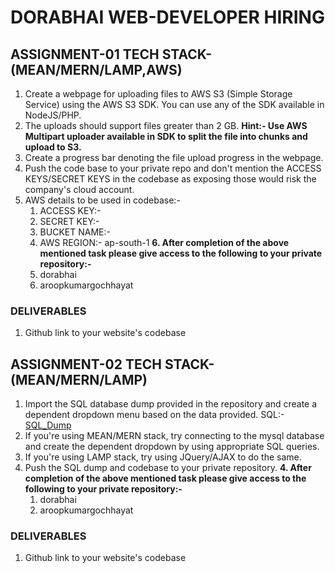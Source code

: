 # DORABHAI WEB-DEVELOPER HIRING

## ASSIGNMENT-01 TECH STACK-(MEAN/MERN/LAMP,AWS)

1. Create a webpage for uploading files to AWS S3 (Simple Storage Service) using the AWS S3 SDK. You can use any of the SDK available in NodeJS/PHP.
2. The uploads should support files greater than 2 GB.
   **Hint:- Use AWS Multipart uploader available in SDK to split the file into chunks and upload to S3.**
3. Create a progress bar denoting the file upload progress in the webpage.
4. Push the code base to your private repo and don't mention the ACCESS KEYS/SECRET KEYS in the codebase as exposing those would risk the company's cloud account.
5. AWS details to be used in codebase:- 
    1. ACCESS KEY:- 
    2. SECRET KEY:- 
    3. BUCKET NAME:- 
    4. AWS REGION:- ap-south-1
**6. After completion of the above mentioned task please give access to the following to your private repository:-** 
    1. dorabhai
    2. aroopkumargochhayat

### DELIVERABLES
1. Github link to your website's codebase

## ASSIGNMENT-02 TECH STACK-(MEAN/MERN/LAMP)

1. Import the SQL database dump provided in the repository and create a dependent dropdown menu based on the data provided. SQL:- [SQL_Dump](link)
2. If you're using MEAN/MERN stack, try connecting to the mysql database and create the dependent dropdown by using appropriate SQL queries.
3. If you're using LAMP stack, try using JQuery/AJAX to do the same.
4. Push the SQL dump and codebase to your private repository.
**4. After completion of the above mentioned task please give access to the following to your private repository:-** 
    1. dorabhai
    2. aroopkumargochhayat
### DELIVERABLES
1. Github link to your website's codebase